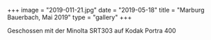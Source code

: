 +++
image = "2019-011-21.jpg"
date = "2019-05-18"
title = "Marburg Bauerbach, Mai 2019"
type = "gallery"
+++

Geschossen mit der Minolta SRT303 auf Kodak Portra 400
